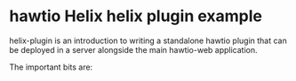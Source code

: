 # hawtio Helix helix plugin example

helix-plugin is an introduction to writing a standalone hawtio plugin that can be deployed in a server alongside the main hawtio-web application.

The important bits are:
